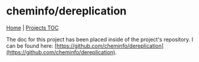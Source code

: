 # cheminfo/dereplication

[Home](../../README.md) | [Projects TOC](../projects.md)

The doc for this project has been placed inside of the project's repository. I can be found here: [https://github.com/cheminfo/dereplication](https://github.com/cheminfo/dereplication).
